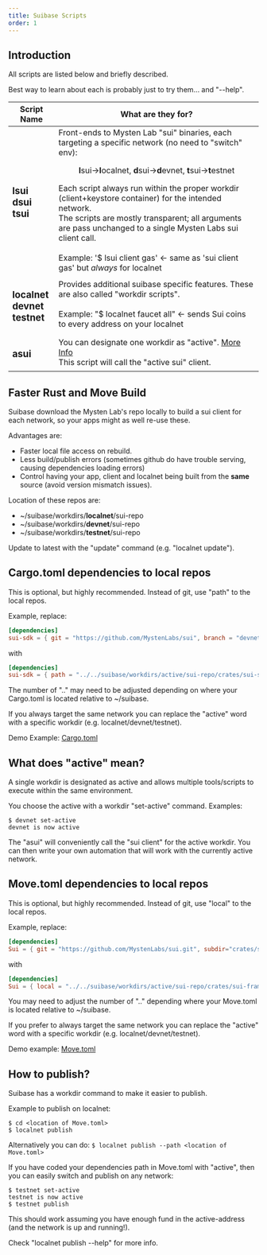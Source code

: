 ```yaml
---
title: Suibase Scripts
order: 1
---
```


## Introduction
All scripts are listed below and briefly described.

Best way to learn about each is probably just to try them... and "--help".


| **Script Name**                            | **What are they for?**                                                                                                                                                                                                                                                                                                                                                                                                                                                                                                                                   |
| ------------------------------------------ | -------------------------------------------------------------------------------------------------------------------------------------------------------------------------------------------------------------------------------------------------------------------------------------------------------------------------------------------------------------------------------------------------------------------------------------------------------------------------------------------------------------------------------------------------------- |
| <h3>lsui<br>dsui<br>tsui<br></h3>          | Front-ends to Mysten Lab "sui" binaries, each targeting a specific network (no need to "switch" env):<br><p style="text-align:center"><b>l</b>sui→<b>l</b>ocalnet,&nbsp;<b>d</b>sui→<b>d</b>evnet,&nbsp;<b>t</b>sui→<b>t</b>estnet</p>Each script always run within the proper workdir (client+keystore container) for the intended network.<br>The scripts are mostly transparent; all arguments are pass unchanged to a single Mysten Labs sui client call.<br><br>Example: '$ lsui client gas'   ← same as 'sui client gas' but *always* for localnet |
| <h3>localnet<br>devnet<br>testnet<br></h3> | Provides additional suibase specific features. These are also called "workdir scripts".<br><br>Example: "$ localnet faucet all"  ← sends Sui coins to every address on your localnet<br>                                                                                                                                                                                                                                                                                                                                                                 |
| <h3>asui</h3>                              | You can designate one workdir as "active". [More Info](scripts.md#what-does-active-mean)<br> This script will call the "active sui" client.                                                                                                                                                                                                                                                                                                                                                                                                              |

## Faster Rust and Move Build
Suibase download the Mysten Lab's repo locally to build a sui client for each network, so your apps might as well re-use these.

Advantages are:

   * Faster local file access on rebuild.
   * Less build/publish errors (sometimes github do have trouble serving, causing dependencies loading errors)
   * Control having your app, client and localnet being built from the **same** source (avoid version mismatch issues).

Location of these repos are:

  - ~/suibase/workdirs/**localnet**/sui-repo
  - ~/suibase/workdirs/**devnet**/sui-repo
  - ~/suibase/workdirs/**testnet**/sui-repo

Update to latest with the "update" command (e.g. "localnet update").
<br>

## Cargo.toml dependencies to local repos
This is optional, but highly recommended. Instead of git, use "path" to the local repos.

Example, replace:<br>
```toml
[dependencies]
sui-sdk = { git = "https://github.com/MystenLabs/sui", branch = "devnet" }
```
with
```toml
[dependencies]
sui-sdk = { path = "../../suibase/workdirs/active/sui-repo/crates/sui-sdk/" }
```
The number of ".." may need to be adjusted depending on where your Cargo.toml is located relative to ~/suibase.

If you always target the same network you can replace the "active" word with a specific workdir (e.g. localnet/devnet/testnet).

Demo Example: [Cargo.toml](https://github.com/sui-base/suibase/blob/main/rust/demo-app/Cargo.toml)

## What does "active" mean?
A single workdir is designated as active and allows multiple tools/scripts to execute within the same environment.

You choose the active with a workdir "set-active" command. Examples:
```shell
$ devnet set-active
devnet is now active
```
The "asui" will conveniently call the "sui client" for the active workdir. You can then write your own automation that will work with the currently active network.

## Move.toml dependencies to local repos
This is optional, but highly recommended. Instead of git, use "local" to the local repos.

Example, replace:<br>
```toml
[dependencies]
Sui = { git = "https://github.com/MystenLabs/sui.git", subdir="crates/sui-framework/packages/sui-framework/", rev = "devnet" }
```
with
```toml
[dependencies]
Sui = { local = "../../suibase/workdirs/active/sui-repo/crates/sui-framework/packages/sui-framework" }
```
You may need to adjust the number of ".." depending where your Move.toml is located relative to ~/suibase.

If you prefer to always target the same network you can replace the "active" word with a specific workdir (e.g. localnet/devnet/testnet).

Demo example: [Move.toml](https://github.com/sui-base/suibase/blob/main/rust/demo-app/move/Move.toml)

## How to publish?
Suibase has a workdir command to make it easier to publish.

Example to publish on localnet:
```shell
$ cd <location of Move.toml>
$ localnet publish
```

Alternatively you can do:
```$ localnet publish --path <location of Move.toml>```

If you have coded your dependencies path in Move.toml with "active", then you can easily switch and publish on any network:
```shell
$ testnet set-active
testnet is now active
$ testnet publish
```

This should work assuming you have enough fund in the active-address (and the network is up and running!).

Check "localnet publish --help" for more info.

